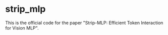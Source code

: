 # strip_mlp
This is the official code for the paper "Strip-MLP: Efficient Token Interaction for Vision MLP".
